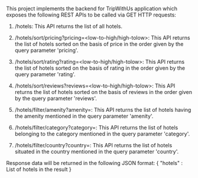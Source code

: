 This project implements the backend for TripWithUs application which exposes the following REST APIs to be called via GET HTTP requests:

1. /hotels:
   This API returns the list of all hotels.

2. /hotels/sort/pricing?pricing=<low-to-high/high-tolow>:
   This API returns the list of hotels sorted on the basis of price in the order given by the query parameter 'pricing'.

3. /hotels/sort/rating?rating=<low-to-high/high-tolow>:
   This API returns the list of hotels sorted on the basis of rating in the order given by the query parameter 'rating'.

4. /hotels/sort/reviews?reviews=<low-to-high/high-tolow>:
   This API returns the list of hotels sorted on the basis of reviews in the order given by the query parameter 'reviews'.

5. /hotels/filter/amenity?amenity=<selected amenity>:
   This API returns the list of hotels having the amenity mentioned in the query parameter 'amenity'.

6. /hotels/filter/category?category=<selected category>:
   This API returns the list of hotels belonging to the category mentioned in the query parameter 'category'.

7. /hotels/filter/country?country=<selected country>:
   This API returns the list of hotels situated in the country mentioned in the query parameter 'country'.

Response data will be returned in the following JSON format:
{
    "hotels" : List of hotels in the result
}
